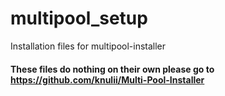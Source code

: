 # multipool_setup

Installation files for multipool-installer

#### These files do nothing on their own please go to https://github.com/knulii/Multi-Pool-Installer
